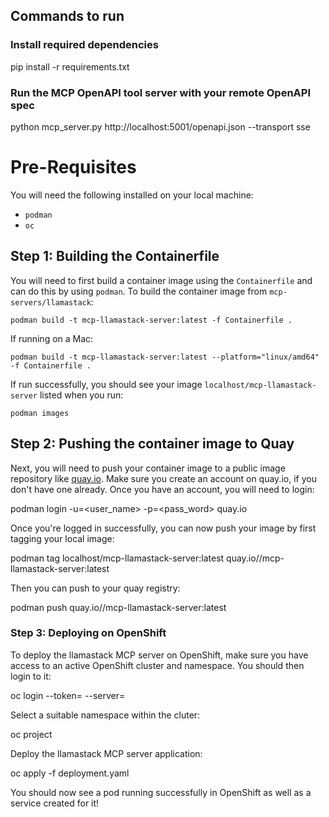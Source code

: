 ## Commands to run
### Install required dependencies
pip install -r requirements.txt

### Run the MCP OpenAPI tool server with your remote OpenAPI spec
python mcp_server.py http://localhost:5001/openapi.json --transport sse


# Pre-Requisites

You will need the following installed on your local machine:

- `podman`
- `oc`

## Step 1: Building the Containerfile

You will need to first build a container image using the `Containerfile` and can do this by using `podman`. To build the container image from `mcp-servers/llamastack`:

```
podman build -t mcp-llamastack-server:latest -f Containerfile .
```

If running on a Mac:

```
podman build -t mcp-llamastack-server:latest --platform="linux/amd64" -f Containerfile .
```

If run successfully, you should see your image `localhost/mcp-llamastack-server` listed when you run:

```
podman images
```

## Step 2: Pushing the container image to Quay

Next, you will need to push your container image to a public image repository like [quay.io](https://quay.io/). Make sure you create an account on quay.io, if you don't have one already. Once you have an account, you will need to login:

podman login -u=<user_name> -p=<pass_word> quay.io

Once you're logged in successfully, you can now push your image by first tagging your local image:

podman tag localhost/mcp-llamastack-server:latest quay.io/<username>/mcp-llamastack-server:latest


Then you can push to your quay registry:

podman push quay.io/<username>/mcp-llamastack-server:latest


### Step 3: Deploying on OpenShift

To deploy the llamastack MCP server on OpenShift, make sure you have access to an active OpenShift cluster and namespace. You should then login to it:


oc login --token=<your user token> --server=<your openshift cluster server>


Select a suitable namespace within the cluter:

oc project <your namespace>


Deploy the llamastack MCP server application:


oc apply -f deployment.yaml


You should now see a pod running successfully in OpenShift as well as a service created for it!